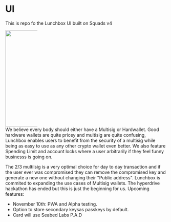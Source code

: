 # UI
This is repo fo the Lunchbox UI built on Squads v4

<div style="text-align:center; display: flex; justify-content: center; align-items: center; width: 100;">
  <img src="https://avatars.githubusercontent.com/u/145107662?s=400&u=f7e5288b403970202cdcc1d89a3dbbc4b67c8196&v=4" width="300" height="300" alt="Logo">
</div>
We believe every body should either have a Multisig or Hardwallet. Good hardware wallets are quite pricey and multisig are quite confusing, Lunchbox enables users to benefit from the 
security of a multisig while being as easy to use as any other crypto wallet even better. We also feature Spending Limit and account locks where a user arbitrarily if they feel funny businesss is going on. 

The 2/3 multilsig is a very optimal choice for day to day transaction and if the user ever was compromised they can remove the compromised key and generate a new one without changing their "Public address". Lunchbox is commited to expanding the use cases of Multisig wallets. The hyperdrive hackathon has ended but this is just the beginning for us.
Upcoming features:
- November 10th: PWA and Alpha testing.
- Option to store secondary keysas passkeys by default.
- Card will use Seabed Labs P.A.D
